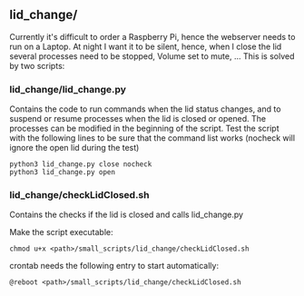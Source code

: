 ## lid_change/
Currently it's difficult to order a Raspberry Pi, hence the webserver needs to run on a Laptop. At night I want it to be silent, hence, when I close the lid several processes need to be stopped, Volume set to mute, ...
This is solved by two scripts:

### lid_change/lid_change.py
Contains the code to run commands when the lid status changes, and to suspend or resume processes when the lid is closed or opened. The processes can be modified in the beginning of the script. Test the script with the following lines to be sure that the command list works (nocheck will ignore the open lid during the test)
```
python3 lid_change.py close nocheck
python3 lid_change.py open
```

### lid_change/checkLidClosed.sh
Contains the checks if the lid is closed and calls lid_change.py

Make the script executable:
```
chmod u+x <path>/small_scripts/lid_change/checkLidClosed.sh
```

crontab needs the following entry to start automatically:
```
@reboot <path>/small_scripts/lid_change/checkLidClosed.sh
```
